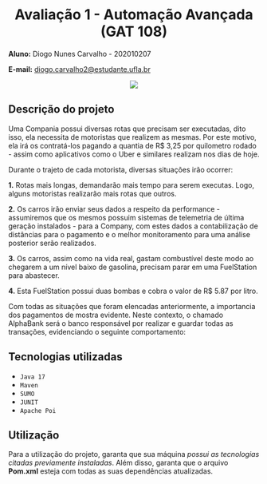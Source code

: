 <h1 align="center"> Avaliação 1 - Automação Avançada (GAT 108) </h1>


**Aluno:** Diogo Nunes Carvalho - 202010207

**E-mail:** diogo.carvalho2@estudante.ufla.br

<p align="center">
  <img src="https://github.com/diogonunescarv/Aut-Avancada/assets/74015980/d2d0c840-5dd8-42fd-9d27-88fc3d07aa66)" />
</p>

## Descrição do projeto

Uma Compania possui diversas rotas que precisam ser executadas, dito isso, ela necessita de motoristas que realizem as mesmas. Por este motivo, ela irá os contratá-los pagando a quantia de R$ 3,25 por quilometro rodado - assim como aplicativos como o Uber e similares realizam nos dias de hoje. 

Durante o trajeto de cada motorista, diversas situações irão ocorrer:

  **1.** Rotas mais longas, demandarão mais tempo para serem executas. Logo, alguns motoristas realizarão mais rotas que outros.
  
  **2.** Os carros irão enviar seus dados a respeito da performance - assumiremos que os mesmos possuim sistemas de telemetria de última geração instalados - para a Company, com estes dados a contabilização de distâncias para o  pagamento e o melhor monitoramento para uma análise posterior serão realizados.
  
  **3.** Os carros, assim como na vida real, gastam combustível deste modo ao chegarem a um nível baixo de gasolina, precisam parar em uma FuelStation para abastecer.
  
  **4.** Esta FuelStation possui duas bombas e cobra o valor de R$ 5.87 por litro.

Com todas as situações que foram elencadas anteriormente, a importancia dos pagamentos de mostra evidente. Neste contexto, o chamado AlphaBank será o banco responsável por realizar e guardar todas as transações, evidenciando o seguinte comportamento:

## Tecnologias utilizadas

- ``Java 17``
- ``Maven``
- ``SUMO``
- ``JUNIT``
- ``Apache Poi``

## Utilização

Para a utilização do projeto, garanta que sua máquina _possui as tecnologias citadas previamente instaladas_. Além disso, garanta que o arquivo **Pom.xml** esteja com todas as suas dependências atualizadas.
